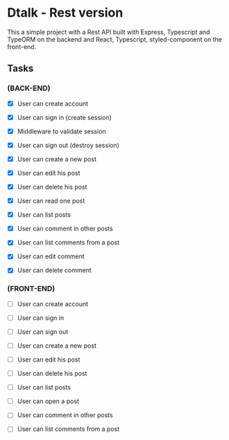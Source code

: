 # Dtalk - Rest version

This a simple project with a Rest API built with Express, Typescript and TypeORM on the backend
and React, Typescript, styled-component on the front-end.

## Tasks

### (BACK-END)
- [x] User can create account
- [x] User can sign in (create session)
- [x] Middleware to validate session
- [x] User can sign out (destroy session)

- [x] User can create a new post
- [x] User can edit his post
- [x] User can delete his post

- [x] User can read one post
- [x] User can list posts 

- [X] User can comment in other posts
- [X] User can list comments from a post
- [x] User can edit comment
- [x] User can delete comment

### (FRONT-END)

- [ ] User can create account
- [ ] User can sign in
- [ ] User can sign out

- [ ] User can create a new post
- [ ] User can edit his post
- [ ] User can delete his post

- [ ] User can list posts

- [ ] User can open a post
- [ ] User can comment in other posts
- [ ] User can list comments from a post